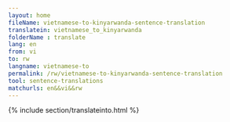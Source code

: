 ```yaml
---
layout: home
fileName: vietnamese-to-kinyarwanda-sentence-translation
translatein: vietnamese_to_kinyarwanda
folderName : translate
lang: en
from: vi
to: rw
langname: vietnamese-to
permalink: /rw/vietnamese-to-kinyarwanda-sentence-translation
tool: sentence-translations
matchurls: en&&vi&&rw
---
```

{% include section/translateinto.html %}
